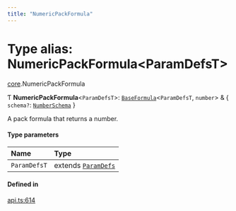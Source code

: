 ```yaml
---
title: "NumericPackFormula"
---
```

# Type alias: NumericPackFormula<ParamDefsT\>

[core](../modules/core.md).NumericPackFormula

Ƭ **NumericPackFormula**<`ParamDefsT`\>: [`BaseFormula`](core.BaseFormula.md)<`ParamDefsT`, `number`\> & { `schema?`: [`NumberSchema`](core.NumberSchema.md)  }

A pack formula that returns a number.

#### Type parameters

| Name | Type |
| :------ | :------ |
| `ParamDefsT` | extends [`ParamDefs`](core.ParamDefs.md) |

#### Defined in

[api.ts:614](https://github.com/coda/packs-sdk/blob/main/api.ts#L614)
